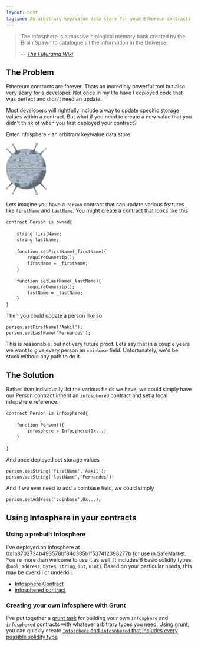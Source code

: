 ```yaml
---
layout: post
tagline: An arbitrary key/value data store for your Ethereum contracts
---
```


> The Infosphere is a massive biological memory bank created by the Brain Spawn to catalogue all the information in the Universe.
>
> -- <cite>[The Futurama Wiki](http://theinfosphere.org/Infosphere)</cite>

## The Problem

Ethereum contracts are forever. Thats an incredibly powerful tool but also very scary for a developer. Not once in my life have I deployed code that was perfect and didn't need an update.

Most developers will rightfully include a way to update specific storage values within a contract. But what if you need to create a new value that you didn't think of when you first deployed your contract?

Enter infosphere - an arbitrary key/value data store. 

![Infosphere](/assets/images/infosphere.png)

Lets imagine you have a `Person` contract that can update various features like `firstName` and `lastName`. You might create a contract that looks like this

    contract Person is owned{
       
        string firstName;
        string lastName;

        function setFirstName(_firstName){
            requireOwnersip();
            firstName = _firstName;
        }

        function setLastName(_lastName){
    		requireOwnersip();
            lastName = _lastName;
        }
    }

Then you could update a person like so

	person.setFirstName('Aakil');
	person.setLastName('Fernandes');

This is reasonable, but not very future proof. Lets say that in a couple years we want to give every person an `coinbase` field. Unfortunately, we'd be stuck without any path to do it.

## The Solution

Rather than individually list the various fields we have, we could simply have our Person contract inherit an `infosphered` contract and set a local infopshere reference.

    contract Person is infosphered{
    	    
    	function Person(){
    		infosphere = Infosphere(0x...)
    	}

    }

And once deployed set storage values

    person.setString('firstName','Aakil');
    person.setString('lastName','Fernandes');

And if we ever need to add a coinbase field, we could simply

    person.setAddress('coinbase',0x...);

## Using Infosphere in your contracts

### Using a prebuilt Infosphere

I've deployed an Infosphere at 0x1a8703734b493578bf84d385b1f537412398277b for use in SafeMarket. You're more than welcome to use it as well. It  includes 6 basic solidity types (`bool`, `address`, `bytes`, `string`, `int`, `uint`). Based on your particular needs, this may be overkill or underkill.

* [Infosphere Contract](https://github.com/SafeMarket/dapp/blob/0a7958f22010e5880b92bb40419b5e708feafa0b/app/contracts/0/Infosphere.sol)
* [infosphered contract](https://github.com/SafeMarket/dapp/blob/0a7958f22010e5880b92bb40419b5e708feafa0b/app/contracts/1/infosphered.sol)

### Creating your own Infosphere with Grunt

I've put together a [grunt task](https://github.com/SafeMarket/grunt-infosphere) for building your own `Infosphere` and `infosphered` contracts with whatever arbitrary types you need. Using grunt, you can quickly create [`Infosphere` and `infosphered` that includes every possible solidity type](https://github.com/SafeMarket/grunt-infosphere/blob/master/contracts/complete/)


